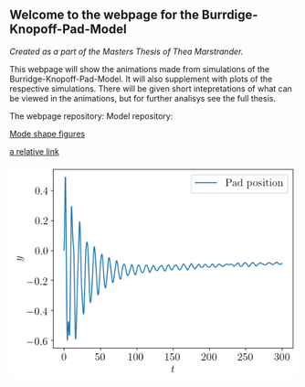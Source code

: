 ## Welcome to the webpage for the Burrdige-Knopoff-Pad-Model
  _Created as a part of the Masters Thesis of Thea Marstrander._

This webpage will show the animations made from simulations of the Burridge-Knopoff-Pad-Model. 
It will also supplement with plots of the respective simulations.
There will be given short intepretations of what can be viewed in the animations, but for further analisys see the full thesis.

The webpage repository:
Model repository:

[Mode shape figures](modeShapes.md)

[a relative link](friction.html)



![](pad_position.png)
